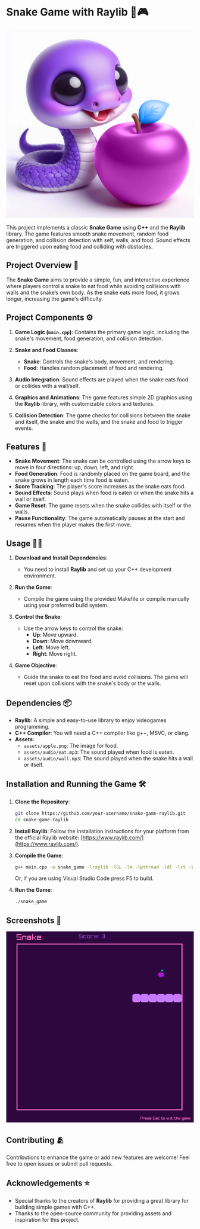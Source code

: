 # Snake Game with Raylib 🐍🎮

![Snake Game with Raylib](img/ico.png)

This project implements a classic **Snake Game** using **C++** and the **Raylib** library. The game features smooth snake movement, random food generation, and collision detection with self, walls, and food. Sound effects are triggered upon eating food and colliding with obstacles.

## Project Overview 🎯

The **Snake Game** aims to provide a simple, fun, and interactive experience where players control a snake to eat food while avoiding collisions with walls and the snake’s own body. As the snake eats more food, it grows longer, increasing the game's difficulty.

## Project Components ⚙️

1. **Game Logic (`main.cpp`)**: Contains the primary game logic, including the snake's movement, food generation, and collision detection.
   
2. **Snake and Food Classes**: 
   - **Snake**: Controls the snake's body, movement, and rendering.
   - **Food**: Handles random placement of food and rendering.
   
3. **Audio Integration**: Sound effects are played when the snake eats food or collides with a wall/self.

4. **Graphics and Animations**: The game features simple 2D graphics using the **Raylib** library, with customizable colors and textures.

5. **Collision Detection**: The game checks for collisions between the snake and itself, the snake and the walls, and the snake and food to trigger events.

## Features 🌟

- **Snake Movement**: The snake can be controlled using the arrow keys to move in four directions: up, down, left, and right.
- **Food Generation**: Food is randomly placed on the game board, and the snake grows in length each time food is eaten.
- **Score Tracking**: The player's score increases as the snake eats food.
- **Sound Effects**: Sound plays when food is eaten or when the snake hits a wall or itself.
- **Game Reset**: The game resets when the snake collides with itself or the walls.
- **Pause Functionality**: The game automatically pauses at the start and resumes when the player makes the first move.

## Usage 🧑‍💻

1. **Download and Install Dependencies**:
    - You need to install **Raylib** and set up your C++ development environment.

2. **Run the Game**:
    - Compile the game using the provided Makefile or compile manually using your preferred build system.

3. **Control the Snake**:
    - Use the arrow keys to control the snake:
        - **Up**: Move upward.
        - **Down**: Move downward.
        - **Left**: Move left.
        - **Right**: Move right.

4. **Game Objective**:
    - Guide the snake to eat the food and avoid collisions. The game will reset upon collisions with the snake's body or the walls.

## Dependencies 📦

- **Raylib**: A simple and easy-to-use library to enjoy videogames programming.
- **C++ Compiler**: You will need a C++ compiler like g++, MSVC, or clang.
- **Assets**:
   - `assets/apple.png`: The image for food.
   - `assets/audio/eat.mp3`: The sound played when food is eaten.
   - `assets/audio/wall.mp3`: The sound played when the snake hits a wall or itself.

## Installation and Running the Game 🛠️

1. **Clone the Repository**:
    ```bash
    git clone https://github.com/your-username/snake-game-raylib.git
    cd snake-game-raylib
    ```

2. **Install Raylib**: Follow the installation instructions for your platform from the official Raylib website: [https://www.raylib.com/](https://www.raylib.com/).

3. **Compile the Game**:
    ```bash
    g++ main.cpp -o snake_game -lraylib -lGL -lm -lpthread -ldl -lrt -lX11
    ```
    Or, if you are using Visual Studio Code press F5 to build.
4. **Run the Game**:
    ```bash
    ./snake_game
    ```

## Screenshots 📸

![Gameplay Screenshot](screenshots/scr_1.png)

## Contributing 🫂

Contributions to enhance the game or add new features are welcome! Feel free to open issues or submit pull requests.

## Acknowledgements ⭐

- Special thanks to the creators of **Raylib** for providing a great library for building simple games with C++.
- Thanks to the open-source community for providing assets and inspiration for this project.
